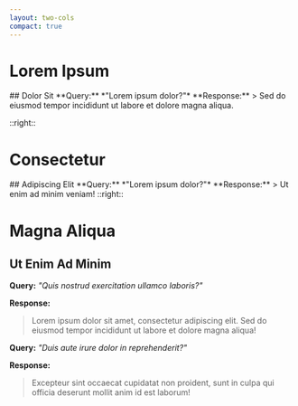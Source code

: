 ```yaml
---
layout: two-cols
compact: true
---
```


# Lorem Ipsum

<v-click>
## Dolor Sit
</v-click>

<v-click>
**Query:** *"Lorem ipsum dolor?"*
**Response:**  
> Sed do eiusmod tempor incididunt ut labore et dolore magna aliqua.
</v-click>

::right::

# Consectetur

<v-click>
## Adipiscing Elit
</v-click>

<v-click>
**Query:** *"Lorem ipsum dolor?"*
**Response:**  
> Ut enim ad minim veniam!
</v-click>
::right::

# Magna Aliqua

<v-click>

## Ut Enim Ad Minim

</v-click>

<v-click>

**Query:** *"Quis nostrud exercitation ullamco laboris?"*

**Response:**
> Lorem ipsum dolor sit amet, consectetur adipiscing elit. Sed do eiusmod tempor incididunt ut labore et dolore magna aliqua!

</v-click>

<v-click>

**Query:** *"Duis aute irure dolor in reprehenderit?"*

**Response:**
> Excepteur sint occaecat cupidatat non proident, sunt in culpa qui officia deserunt mollit anim id est laborum!

</v-click>
